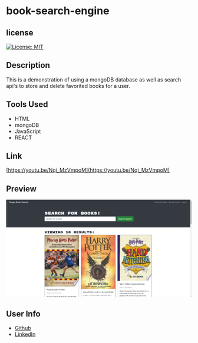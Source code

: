 # book-search-engine

## license

[![License: MIT](https://img.shields.io/badge/License-MIT-yellow.svg)](https://opensource.org/licenses/MIT)

## Description

This is a demonstration of using a mongoDB database as well as search api's to store and delete favorited books for a user.

## Tools Used

- HTML
- mongoDB
- JavaScript
- REACT

## Link

[https://youtu.be/Nqi_MzVmpoM](https://youtu.be/Nqi_MzVmpoM)

## Preview

![demo of website](demo-pic.png)

## User Info

- [Github](https://github.com/gregmarz)
- [LinkedIn](https://www.linkedin.com/in/greg-marzec/)
